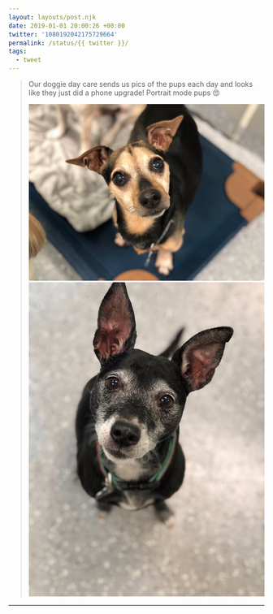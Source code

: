 ```yaml
---
layout: layouts/post.njk
date: 2019-01-01 20:00:26 +00:00
twitter: '1080192042175729664'
permalink: /status/{{ twitter }}/
tags: 
  - tweet
---
```


> Our doggie day care sends us pics of the pups each day and looks like they just did a phone upgrade! Portrait mode pups 😍 
> 
> ![A small black and brown pup, a miniature pinscher and dachshund mix.](/img/1080192042175729664-Dv2c7sNUwAAWSS6.jpg)
> ![A big-eared black and white pup, a whippet and rat terrier mix.](/img/1080192042175729664-Dv2c7sOUcAAcVBN.jpg)

---
